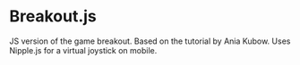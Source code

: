 # Breakout.js
JS version of the game breakout. Based on the tutorial by Ania Kubow. Uses Nipple.js for a virtual joystick on mobile. 
